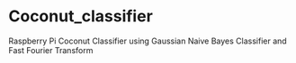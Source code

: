 # Coconut_classifier
Raspberry Pi Coconut Classifier using Gaussian Naive Bayes Classifier and Fast Fourier Transform
